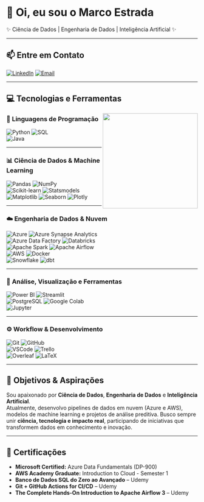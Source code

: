 # 👋 Oi, eu sou o Marco Estrada  
✨ Ciência de Dados | Engenharia de Dados | Inteligência Artificial ✨  

---

## 📫 Entre em Contato  
[![LinkedIn](https://img.shields.io/badge/LinkedIn-0A66C2?style=for-the-badge&logo=linkedin&logoColor=white)](https://www.linkedin.com/in/marcoamef/)  [![Email](https://img.shields.io/badge/Gmail-D14836?style=for-the-badge&logo=gmail&logoColor=white)](mailto:marco.2003br@gmail.com)  

---

## 💻 Tecnologias e Ferramentas  

<img align="right" src="https://i.giphy.com/media/v1.Y2lkPTc5MGI3NjExNHg2bHd3MXE0Y29yaGEyam1ucTE2anhhMnp5N3QyMmwzd284Y2pmZSZlcD12MV9pbnRlcm5hbF9naWZfYnlfaWQmY3Q9Zw/pzryvxGeykOxeC0fWb/giphy.gif" width="250">

### 🐍 **Linguagens de Programação**
![Python](https://img.shields.io/badge/Python-3776AB?style=for-the-badge&logo=python&logoColor=white)  ![SQL](https://img.shields.io/badge/SQL-336791?style=for-the-badge&logo=postgresql&logoColor=white)  
![Java](https://img.shields.io/badge/Java-ED8B00?style=for-the-badge&logo=openjdk&logoColor=white)

---

### 📊 **Ciência de Dados & Machine Learning**  
![Pandas](https://img.shields.io/badge/Pandas-150458?style=for-the-badge&logo=pandas&logoColor=white)  ![NumPy](https://img.shields.io/badge/NumPy-013243?style=for-the-badge&logo=numpy&logoColor=white)  
![Scikit-learn](https://img.shields.io/badge/scikit--learn-F7931E?style=for-the-badge&logo=scikit-learn&logoColor=white)  ![Statsmodels](https://img.shields.io/badge/Statsmodels-003B57?style=for-the-badge&logoColor=white)  
![Matplotlib](https://img.shields.io/badge/Matplotlib-11557C?style=for-the-badge&logo=matplotlib&logoColor=white)  ![Seaborn](https://img.shields.io/badge/Seaborn-9E4A56?style=for-the-badge&logoColor=white) 
![Plotly](https://img.shields.io/badge/Plotly-3C4A6D?style=for-the-badge&logo=plotly&logoColor=white)  

---

### ☁️ **Engenharia de Dados & Nuvem**  
![Azure](https://img.shields.io/badge/Azure-0078D4?style=for-the-badge&logo=microsoft-azure&logoColor=white)  ![Azure Synapse Analytics](https://img.shields.io/badge/Azure%20Synapse-0078D4?style=for-the-badge&logo=microsoft-azure&logoColor=white)  
![Azure Data Factory](https://img.shields.io/badge/Azure%20Data%20Factory-00A4EF?style=for-the-badge&logo=microsoft-azure&logoColor=white)  ![Databricks](https://img.shields.io/badge/Databricks-FF6A00?style=for-the-badge&logo=databricks&logoColor=white)  
![Apache Spark](https://img.shields.io/badge/Apache%20Spark-E25A1C?style=for-the-badge&logo=apache-spark&logoColor=white)  ![Apache Airflow](https://img.shields.io/badge/Apache%20Airflow-017CEE?style=for-the-badge&logo=apache-airflow&logoColor=white)  
![AWS](https://img.shields.io/badge/AWS-232F3E?style=for-the-badge&logo=amazon-aws&logoColor=white)  ![Docker](https://img.shields.io/badge/Docker-2496ED?style=for-the-badge&logo=docker&logoColor=white)  
![Snowflake](https://img.shields.io/badge/Snowflake-29B5E8?style=for-the-badge&logo=snowflake&logoColor=white)  ![dbt](https://img.shields.io/badge/dbt-FF694B?style=for-the-badge&logo=dbt&logoColor=white)

---

### 🧠 **Análise, Visualização e Ferramentas**
![Power BI](https://img.shields.io/badge/Power%20BI-F2C811?style=for-the-badge&logo=power-bi&logoColor=black)  ![Streamlit](https://img.shields.io/badge/Streamlit-FF4B4B?style=for-the-badge&logo=streamlit&logoColor=white)  
![PostgreSQL](https://img.shields.io/badge/PostgreSQL-336791?style=for-the-badge&logo=postgresql&logoColor=white)  ![Google Colab](https://img.shields.io/badge/Google%20Colab-F9AB00?style=for-the-badge&logo=google-colab&logoColor=white)  
![Jupyter](https://img.shields.io/badge/Jupyter-F37626?style=for-the-badge&logo=jupyter&logoColor=white)  

---

### ⚙️ **Workflow & Desenvolvimento**
![Git](https://img.shields.io/badge/Git-F05032?style=for-the-badge&logo=git&logoColor=white)  ![GitHub](https://img.shields.io/badge/GitHub-181717?style=for-the-badge&logo=github&logoColor=white)  
![VSCode](https://img.shields.io/badge/VSCode-0078D4?style=for-the-badge&logo=visual-studio-code&logoColor=white)  ![Trello](https://img.shields.io/badge/Trello-0079BF?style=for-the-badge&logo=trello&logoColor=white)  
![Overleaf](https://img.shields.io/badge/Overleaf-45C5B1?style=for-the-badge&logo=overleaf&logoColor=white)  ![LaTeX](https://img.shields.io/badge/LaTeX-008080?style=for-the-badge&logo=latex&logoColor=white)  

---

## 🎯 Objetivos & Aspirações  
Sou apaixonado por **Ciência de Dados**, **Engenharia de Dados** e **Inteligência Artificial**.  
Atualmente, desenvolvo pipelines de dados em nuvem (Azure e AWS), modelos de machine learning e projetos de análise preditiva. Busco sempre unir **ciência, tecnologia e impacto real**, participando de iniciativas que transformem dados em conhecimento e inovação.  

---

## 📜 Certificações  
- **Microsoft Certified:** Azure Data Fundamentals (DP-900)  
- **AWS Academy Graduate:** Introduction to Cloud - Semester 1  
- **Banco de Dados SQL do Zero ao Avançado** – Udemy  
- **Git + GitHub Actions for CI/CD** – Udemy  
- **The Complete Hands-On Introduction to Apache Airflow 3** – Udemy  
